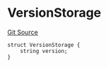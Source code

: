 # VersionStorage
[Git Source](https://github.com/thrackle-io/forte-rules-engine/blob/7ed34a62033174e2129a3d6ffafc4f97afb624f7/src/protocol/diamond/VersionFacetLib.sol)


```solidity
struct VersionStorage {
    string version;
}
```

